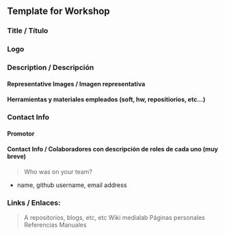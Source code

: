 ## Template for Workshop

### Title / Título

### Logo

### Description / Descripción

#### Representative Images / Imagen representativa

#### Herramientas y materiales empleados (soft, hw, repositiorios, etc…)

### Contact Info

#### Promotor

#### Contact Info / Colaboradores con descripción de roles de cada uno (muy breve)

> Who was on your team?

* name, github username, email address


### Links / Enlaces:

> A repositorios, blogs, etc, etc
> Wiki medialab
> Páginas personales
> Referencias
> Manuales


